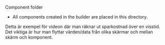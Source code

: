 Component folder
- All components created in the builder are placed in this directory.

Detta är exempel för videon där man räknar ut sparkostnad över en visstid.
Det viktiga är hur man flyttar värden/data från olika skärmar och mellan skärm och komponent.